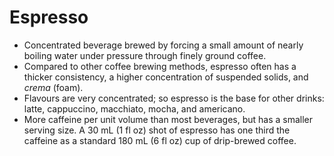 Espresso
========

* Concentrated beverage brewed by forcing a small amount of nearly boiling water under pressure through finely ground coffee.
* Compared to other coffee brewing methods, espresso often has a thicker consistency, a higher concentration of suspended solids, and _crema_ (foam).
* Flavours are very concentrated; so espresso is the base for other drinks: latte, cappuccino, macchiato, mocha, and americano.
* More caffeine per unit volume than most beverages, but has a smaller serving size. A 30 mL (1 fl oz) shot of espresso has one third the caffeine as a standard 180 mL (6 fl oz) cup of drip-brewed coffee.

